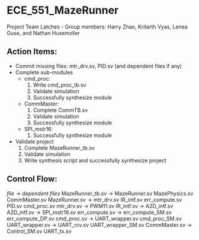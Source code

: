 # ECE_551_MazeRunner
Project Team Latches - Group members:
  Harry Zhao, Kritarth Vyas, Lenea Guse, and Nathan Husemoller

## Action Items:
  * Commit missing files: mtr_drv.sv, PID.sv (and dependent files if any)
  * Complete sub-modules
    * cmd_proc:
      1. Write cmd_proc_tb.sv
      1. Validate simulation
      1. Successfully synthesize module
    * CommMaster:
      1. Complete CommTB.sv
      1. Validate simulation
      1. Successfully synthesize module
    * SPI_mstr16:
      1. Successfully synthesize module
  * Validate project
    1. Complete MazeRunner_tb.sv
    11. Validate simulation
    111. Write synthesis script and successfully synthesize project
  
## Control Flow:
  _file_ -> _dependent files_
  MazeRunner_tb.sv -> MazeRunner.sv MazePhysics.sv CommMaster.sv
  MazeRunner.sv -> mtr_drv.sv IR_intf.sv err_compute.sv PID.sv cmd_proc.sv
  mtr_drv.sv -> PWM11.sv
  IR_intf.sv -> A2D_intf.sv
  A2D_intf.sv -> SPI_mstr16.sv
  err_compute.sv -> err_compute_SM.sv err_compute_DP.sv
  cmd_proc.sv -> UART_wrapper.sv cmd_proc_SM.sv
  UART_wrapper.sv -> UART_rcv.sv UART_wrapper_SM.sv
  CommMaster.sv -> Control_SM.sv UART_tx.sv
